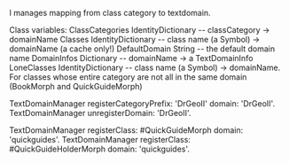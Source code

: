 I manages mapping from class category to textdomain.

Class variables:
 ClassCategories	IdentityDictionary -- classCategory -> domainName 
 Classes			IdentityDictionary -- class name (a Symbol) -> domainName   (a cache only!)
 DefaultDomain	String -- the default domain name
 DomainInfos		Dictionary -- domainName -> a TextDomainInfo
 LoneClasses		IdentityDictionary -- class name (a Symbol) -> domainName.  For classes whose entire category are not all in the same domain (BookMorph and QuickGuideMorph)

TextDomainManager registerCategoryPrefix: 'DrGeoII' domain: 'DrGeoII'.
TextDomainManager unregisterDomain: 'DrGeoII'.

TextDomainManager registerClass: #QuickGuideMorph domain: 'quickguides'.
TextDomainManager registerClass: #QuickGuideHolderMorph  domain: 'quickguides'.
